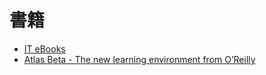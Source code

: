 # 書籍

* [IT eBooks](http://it-ebooks.info/)
* [Atlas Beta - The new learning environment from O’Reilly](http://chimera.labs.oreilly.com/)

